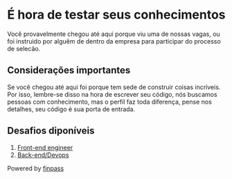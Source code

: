 # É hora de testar seus conhecimentos

Você provavelmente chegou até aqui porque viu uma de nossas vagas, ou foi instruido por alguêm de dentro da empresa para participar do processo de selecão.  

## Considerações importantes

Se você chegou até aqui foi porque tem sede de construir coisas incríveis. Por isso, lembre-se disso na hora de escrever seu código, nós buscamos pessoas com conhecimento, mas o perfil faz toda diferença, pense nos detalhes, seu código é sua porta de entrada. 

## Desafios diponíveis

1. [Front-end engineer](https://github.com/finpassbr/skill-test/blob/master/frontend.md)
2. [Back-end/Devops](https://github.com/finpassbr/skill-test/blob/master/backend-devops.md)

Powered by [finpass](https://www.finpass.com.br)
